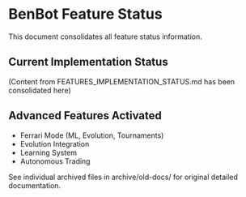 # BenBot Feature Status

This document consolidates all feature status information.

## Current Implementation Status
(Content from FEATURES_IMPLEMENTATION_STATUS.md has been consolidated here)

## Advanced Features Activated
- Ferrari Mode (ML, Evolution, Tournaments)
- Evolution Integration
- Learning System  
- Autonomous Trading

See individual archived files in archive/old-docs/ for original detailed documentation.
